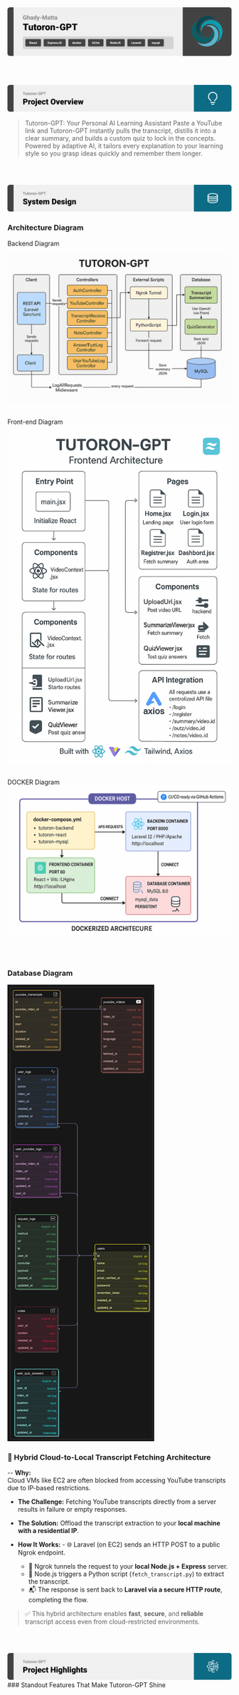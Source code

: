 <img src="./readme/title1.svg"/>

<br><br>
<!-- project overview -->
<img src="./readme/title2.svg"/>

>
>Tutoron-GPT: Your Personal AI Learning Assistant
Paste a YouTube link and Tutoron-GPT instantly pulls the transcript, distills it into a clear summary, and builds a custom quiz to lock in the concepts.
Powered by adaptive AI, it tailors every explanation to your learning style so you grasp ideas quickly and remember them longer.


> 

<br><br>

<!-- System Design -->
<img src="./readme/title3.svg"/>

### Architecture Diagram

Backend Diagram 

 ![Landing](./readme/demo/backend-diagram.png)
 <br><br>


 Front-end Diagram  
 ![fsdaf](./readme/demo/betterfront.png)
<br><br>

DOCKER Diagram 
![fsdaf](./readme/demo/dockerDiagram.png)



<br><br>

### Database Diagram

![Landing](./readme/demo/erdiagram.png)
### 🧠 Hybrid Cloud-to-Local Transcript Fetching Architecture

-- **Why:**  
  Cloud VMs like EC2 are often blocked from accessing YouTube transcripts due to IP-based restrictions.

- **The Challenge:**  Fetching YouTube transcripts directly from a server results in failure or empty responses.

- **The Solution:**  Offload the transcript extraction to your **local machine with a residential IP**.

- **How It Works:**   - 🌐 Laravel (on EC2) sends an HTTP POST to a public Ngrok endpoint.  
  - 🧩 Ngrok tunnels the request to your **local Node.js + Express** server.  
  - 🐍 Node.js triggers a Python script (`fetch_transcript.py`) to extract the transcript.  
  - 📬 The response is sent back to **Laravel via a secure HTTP route**, completing the flow.

> ✅ This hybrid architecture enables **fast**, **secure**, and **reliable** transcript access even from cloud-restricted environments.

<br><br>

<!-- Project Highlights -->
<img src="./readme/title4.svg"/>
###  Standout Features That Make Tutoron-GPT Shine